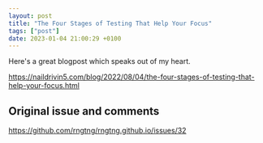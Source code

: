 ```yaml
---
layout: post
title: "The Four Stages of Testing That Help Your Focus"
tags: ["post"]
date: 2023-01-04 21:00:29 +0100
---
```


Here's a great blogpost which speaks out of my heart. 

https://naildrivin5.com/blog/2022/08/04/the-four-stages-of-testing-that-help-your-focus.html

## Original issue and comments

https://github.com/rngtng/rngtng.github.io/issues/32
